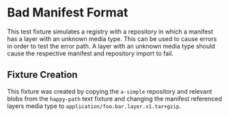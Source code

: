 # Bad Manifest Format

This test fixture simulates a registry with a repository in which a manifest has a layer with an unknown media type.
This can be used to cause errors in order to test the error path. A layer with an unknown media type should cause the
respective manifest and repository import to fail.

## Fixture Creation

This fixture was created by copying the `a-simple` repository and relevant blobs from the `happy-path` text fixture and
changing the manifest referenced layers media type to `application/foo.bar.layer.v1.tar+gzip`.

